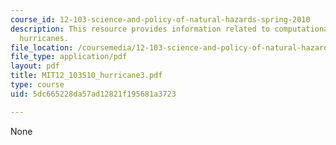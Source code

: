 ```yaml
---
course_id: 12-103-science-and-policy-of-natural-hazards-spring-2010
description: This resource provides information related to computational models of
  hurricanes.
file_location: /coursemedia/12-103-science-and-policy-of-natural-hazards-spring-2010/5dc665228da57ad12821f195681a3723_MIT12_103S10_hurricane3.pdf
file_type: application/pdf
layout: pdf
title: MIT12_103S10_hurricane3.pdf
type: course
uid: 5dc665228da57ad12821f195681a3723

---
```

None